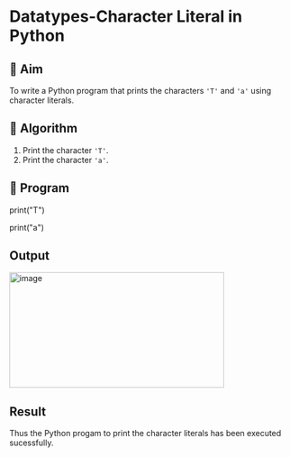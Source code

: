 # Datatypes-Character Literal in Python

## 🎯 Aim
To write a Python program that prints the characters `'T'` and `'a'` using character literals.

## 🧠 Algorithm
1. Print the character `'T'`.
2. Print the character `'a'`.

## 🧾 Program

print("T")

print("a")

## Output

<img width="381" height="205" alt="image" src="https://github.com/user-attachments/assets/26781837-3269-4fee-a8fb-36c35d678a57" />


## Result

Thus the Python progam to print the character literals has been executed sucessfully.
